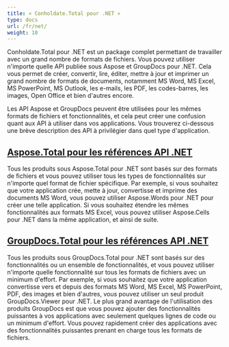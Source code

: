 ```yaml
---
title: « Conholdate.Total pour .NET »
type: docs
url: /fr/net/
weight: 10
---
```


Conholdate.Total pour .NET est un package complet permettant de travailler avec un grand nombre de formats de fichiers. Vous pouvez utiliser n'importe quelle API publiée sous Aspose et GroupDocs pour .NET. Cela vous permet de créer, convertir, lire, éditer, mettre à jour et imprimer un grand nombre de formats de documents, notamment MS Word, MS Excel, MS PowerPoint, MS Outlook, les e-mails, les PDF, les codes-barres, les images, Open Office et bien d'autres encore. 

Les API Aspose et GroupDocs peuvent être utilisées pour les mêmes formats de fichiers et fonctionnalités, et cela peut créer une confusion quant aux API à utiliser dans vos applications. Vous trouverez ci-dessous une brève description des API à privilégier dans quel type d'application.

## [Aspose.Total pour les références API .NET](/aspose-total-for-net/)

Tous les produits sous Aspose.Total pour .NET sont basés sur des formats de fichiers et vous pouvez utiliser tous les types de fonctionnalités sur n'importe quel format de fichier spécifique. Par exemple, si vous souhaitez que votre application crée, mette à jour, convertisse et imprime des documents MS Word, vous pouvez utiliser Aspose.Words pour .NET pour créer une telle application. Si vous souhaitez étendre les mêmes fonctionnalités aux formats MS Excel, vous pouvez utiliser Aspose.Cells pour .NET dans la même application, et ainsi de suite.

## [GroupDocs.Total pour les références API .NET](/groupdocs-total-for-net/)

Tous les produits sous GroupDocs.Total pour .NET sont basés sur des fonctionnalités ou un ensemble de fonctionnalités, et vous pouvez utiliser n'importe quelle fonctionnalité sur tous les formats de fichiers avec un minimum d'effort. Par exemple, si vous souhaitez que votre application convertisse vers et depuis des formats MS Word, MS Excel, MS PowerPoint, PDF, des images et bien d'autres, vous pouvez utiliser un seul produit GroupDocs.Viewer pour .NET. Le plus grand avantage de l'utilisation des produits GroupDocs est que vous pouvez ajouter des fonctionnalités puissantes à vos applications avec seulement quelques lignes de code ou un minimum d'effort. Vous pouvez rapidement créer des applications avec des fonctionnalités puissantes prenant en charge tous les formats de fichiers.
